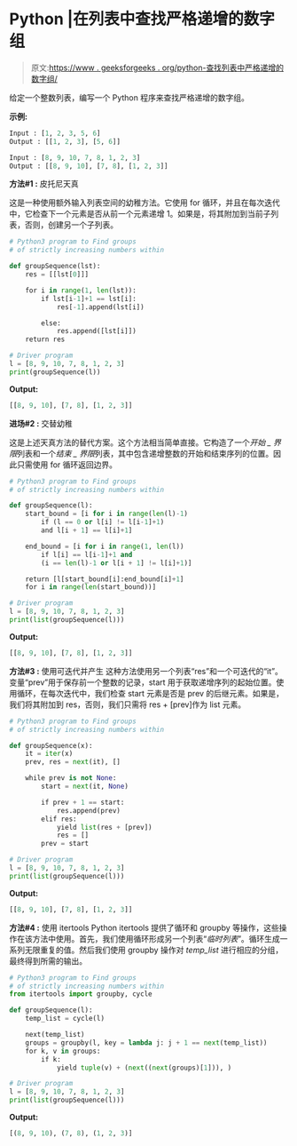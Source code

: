 # Python |在列表中查找严格递增的数字组

> 原文:[https://www . geeksforgeeks . org/python-查找列表中严格递增的数字组/](https://www.geeksforgeeks.org/python-find-groups-of-strictly-increasing-numbers-in-a-list/)

给定一个整数列表，编写一个 Python 程序来查找严格递增的数字组。

**示例:**

```py
Input : [1, 2, 3, 5, 6]
Output : [[1, 2, 3], [5, 6]]

Input : [8, 9, 10, 7, 8, 1, 2, 3]
Output : [[8, 9, 10], [7, 8], [1, 2, 3]]

```

**方法#1 :** 皮托尼天真

这是一种使用额外输入列表空间的幼稚方法。它使用 for 循环，并且在每次迭代中，它检查下一个元素是否从前一个元素递增 1。如果是，将其附加到当前子列表，否则，创建另一个子列表。

```py
# Python3 program to Find groups 
# of strictly increasing numbers within 

def groupSequence(lst):
    res = [[lst[0]]]

    for i in range(1, len(lst)):
        if lst[i-1]+1 == lst[i]:
            res[-1].append(lst[i])

        else:
            res.append([lst[i]])
    return res

# Driver program 
l = [8, 9, 10, 7, 8, 1, 2, 3]
print(groupSequence(l))
```

**Output:**

```py
[[8, 9, 10], [7, 8], [1, 2, 3]]

```

**进场#2 :** 交替幼稚

这是上述天真方法的替代方案。这个方法相当简单直接。它构造了一个*开始 _ 界限*列表和一个*结束 _ 界限*列表，其中包含递增整数的开始和结束序列的位置。因此只需使用 for 循环返回边界。

```py
# Python3 program to Find groups 
# of strictly increasing numbers within 

def groupSequence(l):
    start_bound = [i for i in range(len(l)-1)
        if (l == 0 or l[i] != l[i-1]+1)
        and l[i + 1] == l[i]+1]

    end_bound = [i for i in range(1, len(l))
        if l[i] == l[i-1]+1 and
        (i == len(l)-1 or l[i + 1] != l[i]+1)]

    return [l[start_bound[i]:end_bound[i]+1]
    for i in range(len(start_bound))]

# Driver program 
l = [8, 9, 10, 7, 8, 1, 2, 3]
print(list(groupSequence(l)))
```

**Output:**

```py
[[8, 9, 10], [7, 8], [1, 2, 3]]

```

**方法#3 :** 使用可迭代并产生
这种方法使用另一个列表“res”和一个可迭代的“it”。变量“prev”用于保存前一个整数的记录，start 用于获取递增序列的起始位置。使用循环，在每次迭代中，我们检查 start 元素是否是 prev 的后继元素。如果是，我们将其附加到 res，否则，我们只需将 res + [prev]作为 list 元素。

```py
# Python3 program to Find groups 
# of strictly increasing numbers within 

def groupSequence(x):
    it = iter(x)
    prev, res = next(it), []

    while prev is not None:
        start = next(it, None)

        if prev + 1 == start:
            res.append(prev)
        elif res:
            yield list(res + [prev])
            res = []
        prev = start

# Driver program 
l = [8, 9, 10, 7, 8, 1, 2, 3]
print(list(groupSequence(l)))
```

**Output:**

```py
[[8, 9, 10], [7, 8], [1, 2, 3]]

```

**方法#4 :** 使用 itertools
Python itertools 提供了循环和 groupby 等操作，这些操作在该方法中使用。首先，我们使用循环形成另一个列表“*临时列表*”。循环生成一系列无限重复的值。然后我们使用 groupby 操作对 *temp_list* 进行相应的分组，最终得到所需的输出。

```py
# Python3 program to Find groups 
# of strictly increasing numbers within 
from itertools import groupby, cycle

def groupSequence(l):
    temp_list = cycle(l)

    next(temp_list)
    groups = groupby(l, key = lambda j: j + 1 == next(temp_list))
    for k, v in groups:
        if k:
            yield tuple(v) + (next((next(groups)[1])), )

# Driver program 
l = [8, 9, 10, 7, 8, 1, 2, 3]
print(list(groupSequence(l)))
```

**Output:**

```py
[(8, 9, 10), (7, 8), (1, 2, 3)]

```